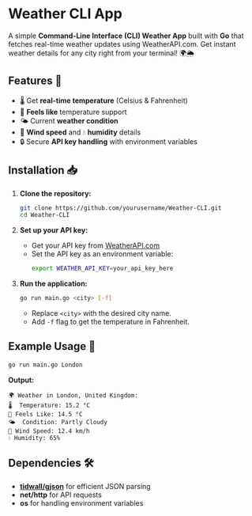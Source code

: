 # Weather CLI App

A simple **Command-Line Interface (CLI) Weather App** built with **Go** that fetches real-time weather updates using WeatherAPI.com. Get instant weather details for any city right from your terminal! 🌍🌦️

## Features 🚀

-   🌡️ Get **real-time temperature** (Celsius & Fahrenheit)
-   🥶 **Feels like** temperature support
-   🌤️ Current **weather condition**
-   💨 **Wind speed** and 💧 **humidity** details
-   🔒 Secure **API key handling** with environment variables

## Installation 📥

1. **Clone the repository:**
    ```sh
    git clone https://github.com/yourusername/Weather-CLI.git
    cd Weather-CLI
    ```
2. **Set up your API key:**

    - Get your API key from [WeatherAPI.com](https://www.weatherapi.com/)
    - Set the API key as an environment variable:
        ```sh
        export WEATHER_API_KEY=your_api_key_here
        ```

3. **Run the application:**
    ```sh
    go run main.go <city> [-f]
    ```
    - Replace `<city>` with the desired city name.
    - Add `-f` flag to get the temperature in Fahrenheit.

## Example Usage 📌

```sh
go run main.go London
```

**Output:**

```
🌍 Weather in London, United Kingdom:
🌡️  Temperature: 15.2 °C
🥶 Feels Like: 14.5 °C
🌤️  Condition: Partly Cloudy
💨 Wind Speed: 12.4 km/h
💧 Humidity: 65%
```

## Dependencies 🛠️

-   **[tidwall/gjson](https://github.com/tidwall/gjson)** for efficient JSON parsing
-   **net/http** for API requests
-   **os** for handling environment variables

